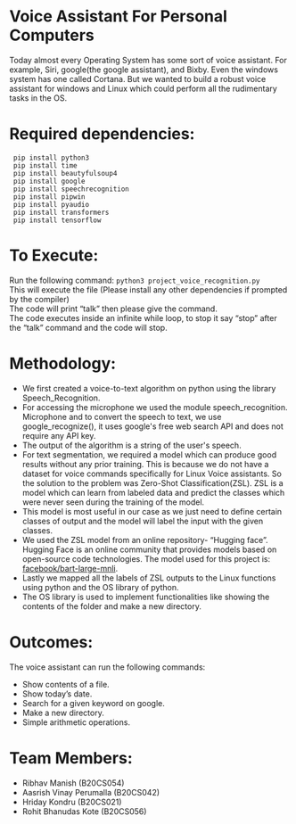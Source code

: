 # Voice Assistant For Personal Computers
Today almost every Operating System has some sort of voice assistant. For example, Siri, google(the google assistant), and Bixby. Even the windows system has one called Cortana. But we wanted to build a robust voice assistant for windows and Linux which could perform all the rudimentary tasks in the OS.
# Required dependencies:
 ```
  pip install python3 
  pip install time
  pip install beautyfulsoup4
  pip install google
  pip install speechrecognition
  pip install pipwin
  pip install pyaudio
  pip install transformers
  pip install tensorflow
```
# To Execute:
Run the following command:
``` python3 project_voice_recognition.py ```  \
This will execute the file 
(Please install any other dependencies if prompted by the compiler) \
The code will print “talk” then please give the command. \
The code executes inside an infinite while loop, to stop it say “stop” after the “talk” command
and the code will stop. 
# Methodology:
- We first created a voice-to-text algorithm on python using the library Speech_Recognition. 
- For accessing the microphone we used the module speech_recognition. Microphone and to convert the
speech to text, we use google_recognize(), it uses google's free web search API and does not require any
API key. 
- The output of the algorithm is a string of the user's speech. 
- For text segmentation, we required a model which can produce good results without any prior training.
This is because we do not have a dataset for voice commands specifically for Linux Voice assistants.
So the solution to the problem was Zero-Shot Classification(ZSL).
ZSL is a model which can learn from labeled data and predict the classes which were never seen during
the training of the model.
- This model is most useful in our case as we just need to define certain classes of output and the model
will label the input with the given classes. 
- We used the ZSL model from an online repository- “Hugging face”. Hugging Face is an online community that provides models based on open-source code technologies.
The model used for this project is: [facebook/bart-large-mnli](https://huggingface.co/facebook/bart-large-mnli). 
- Lastly we mapped all the labels of ZSL outputs to the Linux functions using python and the OS library of
python. 
- The OS library is used to implement functionalities like showing the contents of the folder and make a
new directory. 
# Outcomes:
The voice assistant can run the following commands:
- Show contents of a file.
- Show today’s date.
- Search for a given keyword on google.
- Make a new directory.
- Simple arithmetic operations.

# Team Members:
- Ribhav Manish (B20CS054)
- Aasrish Vinay Perumalla (B20CS042)
- Hriday Kondru (B20CS021)
- Rohit Bhanudas Kote (B20CS056)

